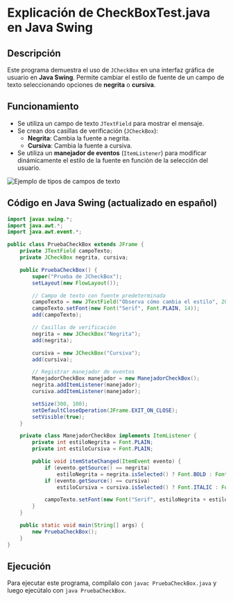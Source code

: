 # Explicación de CheckBoxTest.java en Java Swing

## Descripción
Este programa demuestra el uso de `JCheckBox` en una interfaz gráfica de usuario en **Java Swing**. Permite cambiar el estilo de fuente de un campo de texto seleccionando opciones de **negrita** o **cursiva**.

## Funcionamiento
- Se utiliza un campo de texto `JTextField` para mostrar el mensaje.
- Se crean dos casillas de verificación (`JCheckBox`):
  - **Negrita**: Cambia la fuente a negrita.
  - **Cursiva**: Cambia la fuente a cursiva.
- Se utiliza un **manejador de eventos** (`ItemListener`) para modificar dinámicamente el estilo de la fuente en función de la selección del usuario.

<img alt="Ejemplo de tipos de campos de texto" src="https://github.com/jumagoca78/POO/blob/main/15%20Java%20Swing%20Widgets/Todos%20los%20Widgets/imagenes/CheckBox.jpg">

## Código en Java Swing (actualizado en español)
```java
import javax.swing.*;
import java.awt.*;
import java.awt.event.*;

public class PruebaCheckBox extends JFrame {
    private JTextField campoTexto;
    private JCheckBox negrita, cursiva;

    public PruebaCheckBox() {
        super("Prueba de JCheckBox");
        setLayout(new FlowLayout());

        // Campo de texto con fuente predeterminada
        campoTexto = new JTextField("Observa cómo cambia el estilo", 20);
        campoTexto.setFont(new Font("Serif", Font.PLAIN, 14));
        add(campoTexto);

        // Casillas de verificación
        negrita = new JCheckBox("Negrita");
        add(negrita);

        cursiva = new JCheckBox("Cursiva");
        add(cursiva);

        // Registrar manejador de eventos
        ManejadorCheckBox manejador = new ManejadorCheckBox();
        negrita.addItemListener(manejador);
        cursiva.addItemListener(manejador);

        setSize(300, 100);
        setDefaultCloseOperation(JFrame.EXIT_ON_CLOSE);
        setVisible(true);
    }

    private class ManejadorCheckBox implements ItemListener {
        private int estiloNegrita = Font.PLAIN;
        private int estiloCursiva = Font.PLAIN;

        public void itemStateChanged(ItemEvent evento) {
            if (evento.getSource() == negrita)
                estiloNegrita = negrita.isSelected() ? Font.BOLD : Font.PLAIN;
            if (evento.getSource() == cursiva)
                estiloCursiva = cursiva.isSelected() ? Font.ITALIC : Font.PLAIN;

            campoTexto.setFont(new Font("Serif", estiloNegrita + estiloCursiva, 14));
        }
    }

    public static void main(String[] args) {
        new PruebaCheckBox();
    }
}

```

## Ejecución
Para ejecutar este programa, compílalo con `javac PruebaCheckBox.java` y luego ejecútalo con `java PruebaCheckBox`. 

